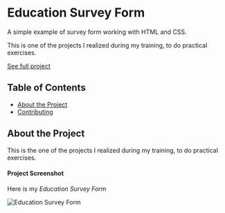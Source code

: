 # Education Survey Form

A simple example of survey form working with HTML and CSS.

This is one of the projects I realized during my training, to do practical exercises.

[See full project](https://albchia.github.io/Education-Survey-Form/)

## Table of Contents
- [About the Project](#About-the-Project)
- [Contributing](#Contributing)

## About the Project
This is the one of the projects I realized during my training, to do practical exercises.

#### Project Screenshot
Here is my _Education Survey Form_

![Education Survey Form](https://user-images.githubusercontent.com/70691672/98252395-29a3bd80-1f7a-11eb-8bda-1f7f0ec73616.PNG)

